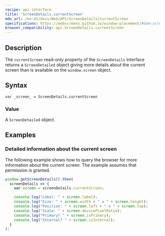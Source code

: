 ```yaml
---
recipe: api-interface
title: 'ScreenDetails.currentScreen'
mdn_url: /en-US/docs/Web/API/ScreenDetails/currentScreen
specifications: https://webscreens.github.io/window-placement/#dom-screendetails-currentscreen
browser_compatibility: api.ScreenDetails.currentScreen
---
```


## Description

The `currentScreen` read-only property of the `ScreenDetails` interface returns
a `ScreenDetailed` object giving more details about the current screen
than is available on the `window.screen` object.

## Syntax

`var _screen_ = ScreenDetails.currentScreen`

### Value

A `ScreenDetailed` object.

## Examples

### Detailed information about the current screen

The following example shows how to query the browser for more
information about the current screen. The example assumes that
permission is granted.

```js
window.getScreenDetails().then(
  screenDetails => {
    var screen = screenDetails.currentScreen;

    console.log("Label: " + screen.label);
    console.log("Size: " + screen.width + " x " + screen.height);
    console.log("Position: " + screen.left + " x " + screen.top);
    console.log("Scale: " + screen.devicePixelRatio);
    console.log("Primary? " + screen.isPrimary);
    console.log("Internal? " + screen.isInternal);
  }
);
```
